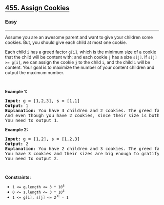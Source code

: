 <h2><a href="https://leetcode.com/problems/assign-cookies/">455. Assign Cookies</a></h2><h3>Easy</h3><hr><div bis_skin_checked="1"><p>Assume you are an awesome parent and want to give your children some cookies. But, you should give each child at most one cookie.</p>

<p>Each child <code>i</code> has a greed factor <code>g[i]</code>, which is the minimum size of a cookie that the child will be content with; and each cookie <code>j</code> has a size <code>s[j]</code>. If <code>s[j] &gt;= g[i]</code>, we can assign the cookie <code>j</code> to the child <code>i</code>, and the child <code>i</code> will be content. Your goal is to maximize the number of your content children and output the maximum number.</p>

<p>&nbsp;</p>
<p><strong class="example">Example 1:</strong></p>

<pre><strong>Input:</strong> g = [1,2,3], s = [1,1]
<strong>Output:</strong> 1
<strong>Explanation:</strong> You have 3 children and 2 cookies. The greed factors of 3 children are 1, 2, 3. 
And even though you have 2 cookies, since their size is both 1, you could only make the child whose greed factor is 1 content.
You need to output 1.
</pre>

<p><strong class="example">Example 2:</strong></p>

<pre><strong>Input:</strong> g = [1,2], s = [1,2,3]
<strong>Output:</strong> 2
<strong>Explanation:</strong> You have 2 children and 3 cookies. The greed factors of 2 children are 1, 2. 
You have 3 cookies and their sizes are big enough to gratify all of the children, 
You need to output 2.
</pre>

<p>&nbsp;</p>
<p><strong>Constraints:</strong></p>

<ul>
	<li><code>1 &lt;= g.length &lt;= 3 * 10<sup>4</sup></code></li>
	<li><code>0 &lt;= s.length &lt;= 3 * 10<sup>4</sup></code></li>
	<li><code>1 &lt;= g[i], s[j] &lt;= 2<sup>31</sup> - 1</code></li>
</ul>
</div>